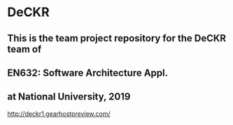 # DeCKR

## This is the team project repository for the DeCKR team of 

## EN632:  Software Architecture Appl.
 
## at National University, 2019

http://deckr1.gearhostpreview.com/
